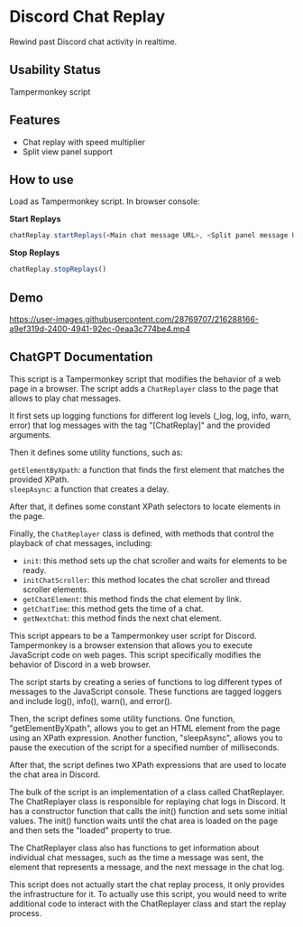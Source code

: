 # Discord Chat Replay
Rewind past Discord chat activity in realtime.

## Usability Status
Tampermonkey script

## Features
- Chat replay with speed multiplier
- Split view panel support

## How to use
Load as Tampermonkey script. In browser console:

**Start Replays**
```js
chatReplay.startReplays(<Main chat message URL>, <Split panel message URL (Optional)> | undefined, replaySpeed)
```

**Stop Replays**
```js
chatReplay.stopReplays()
```

## Demo
https://user-images.githubusercontent.com/28769707/216288166-a9ef319d-2400-4941-92ec-0eaa3c774be4.mp4

## ChatGPT Documentation
This script is a Tampermonkey script that modifies the behavior of a web page in a browser. The script adds a `ChatReplayer` class to the page that allows to play chat messages.

It first sets up logging functions for different log levels (_log, log, info, warn, error) that log messages with the tag "[ChatReplay]" and the provided arguments.

Then it defines some utility functions, such as:

`getElementByXpath`: a function that finds the first element that matches the provided XPath.  
`sleepAsync`: a function that creates a delay.  

After that, it defines some constant XPath selectors to locate elements in the page.  

Finally, the `ChatReplayer` class is defined, with methods that control the playback of chat messages, including:  

- `init`: this method sets up the chat scroller and waits for elements to be ready.
- `initChatScroller`: this method locates the chat scroller and thread scroller elements.
- `getChatElement`: this method finds the chat element by link.
- `getChatTime`: this method gets the time of a chat.
- `getNextChat`: this method finds the next chat element.

This script appears to be a Tampermonkey user script for Discord. Tampermonkey is a browser extension that allows you to execute JavaScript code on web pages. This script specifically modifies the behavior of Discord in a web browser.

The script starts by creating a series of functions to log different types of messages to the JavaScript console. These functions are tagged loggers and include log(), info(), warn(), and error().

Then, the script defines some utility functions. One function, "getElementByXpath", allows you to get an HTML element from the page using an XPath expression. Another function, "sleepAsync", allows you to pause the execution of the script for a specified number of milliseconds.

After that, the script defines two XPath expressions that are used to locate the chat area in Discord.

The bulk of the script is an implementation of a class called ChatReplayer. The ChatReplayer class is responsible for replaying chat logs in Discord. It has a constructor function that calls the init() function and sets some initial values. The init() function waits until the chat area is loaded on the page and then sets the "loaded" property to true.

The ChatReplayer class also has functions to get information about individual chat messages, such as the time a message was sent, the element that represents a message, and the next message in the chat log.

This script does not actually start the chat replay process, it only provides the infrastructure for it. To actually use this script, you would need to write additional code to interact with the ChatReplayer class and start the replay process.
